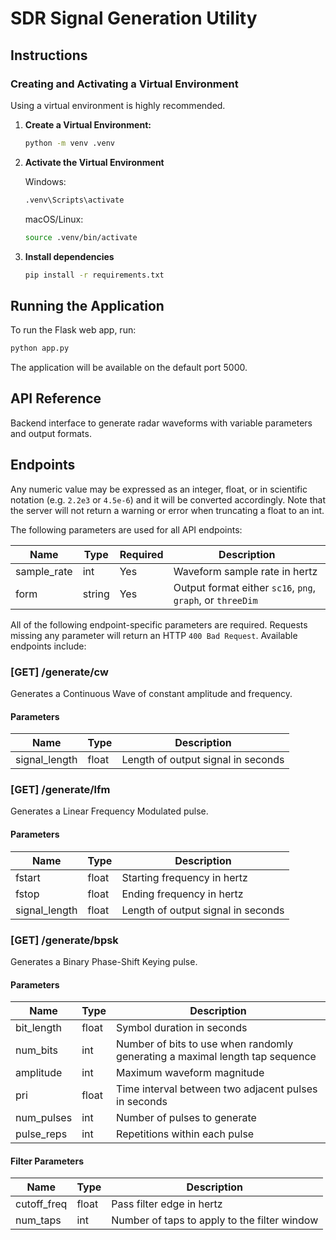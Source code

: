 # SDR Signal Generation Utility

## Instructions

### Creating and Activating a Virtual Environment

Using a virtual environment is highly recommended.

1. **Create a Virtual Environment:**
    ```sh
    python -m venv .venv
    ```
2. **Activate the Virtual Environment**

    Windows:
    ```sh
    .venv\Scripts\activate
    ```

    macOS/Linux:
    ```sh
    source .venv/bin/activate
    ```

3. **Install dependencies**

    ```sh
    pip install -r requirements.txt
    ```

## Running the Application

To run the Flask web app, run:
```sh
python app.py
```
The application will be available on the default port 5000.

## API Reference

Backend interface to generate radar waveforms with variable parameters and output formats.

## Endpoints

Any numeric value may be expressed as an integer, float, or in scientific notation (e.g. `2.2e3` or `4.5e-6`) and it will be converted accordingly.
Note that the server will not return a warning or error when truncating a float to an int.

The following parameters are used for all API endpoints:

| Name | Type | Required | Description |
| --- | --- | --- | --- |
| sample_rate | int | Yes | Waveform sample rate in hertz |
| form   | string | Yes | Output format either `sc16`, `png`, `graph`, or `threeDim` |

All of the following endpoint-specific parameters are required.
Requests missing any parameter will return an HTTP `400 Bad Request`. Available endpoints include:

### [GET] /generate/cw
Generates a Continuous Wave of constant amplitude and frequency.

#### Parameters
| Name | Type | Description |
| --- | --- | --- |
| signal_length | float | Length of output signal in seconds |

### [GET] /generate/lfm
Generates a Linear Frequency Modulated pulse.

#### Parameters
| Name | Type | Description |
| --- | --- | --- |
| fstart | float | Starting frequency in hertz |
| fstop | float | Ending frequency in hertz |
| signal_length | float | Length of output signal in seconds |

### [GET] /generate/bpsk
Generates a Binary Phase-Shift Keying pulse.

#### Parameters
| Name | Type | Description |
| --- | --- | --- |
| bit_length | float | Symbol duration in seconds |
| num_bits | int | Number of bits to use when randomly generating a maximal length tap sequence |
| amplitude | int | Maximum waveform magnitude |
| pri | float | Time interval between two adjacent pulses in seconds |
| num_pulses | int | Number of pulses to generate |
| pulse_reps | int | Repetitions within each pulse |

#### Filter Parameters
| Name | Type | Description |
| --- | --- | --- |
| cutoff_freq | float | Pass filter edge in hertz |
| num_taps | int | Number of taps to apply to the filter window |
